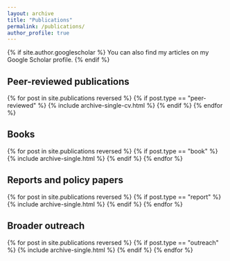 ```yaml
---
layout: archive
title: "Publications"
permalink: /publications/
author_profile: true
---
```


{% if site.author.googlescholar %}
You can also find my articles on my Google Scholar profile.
{% endif %}

## Peer-reviewed publications

{% for post in site.publications reversed %}
  {% if post.type == "peer-reviewed" %}
    {% include archive-single-cv.html %}
  {% endif %}
{% endfor %}



<!-- ## Working papers

{% for post in site.publications reversed %}
  {% if post.type == "working-paper" %}
    {% include archive-single.html %}
  {% endif %}
{% endfor %} -->

## Books

{% for post in site.publications reversed %}
  {% if post.type == "book" %}
    {% include archive-single.html %}
  {% endif %}
{% endfor %}

<!-- ## Book chapters

{% for post in site.publications reversed %}
  {% if post.type == "book-chapter" %}
    {% include archive-single.html %}
  {% endif %}
{% endfor %} -->

## Reports and policy papers

{% for post in site.publications reversed %}
  {% if post.type == "report" %}
    {% include archive-single.html %}
  {% endif %}
{% endfor %}

## Broader outreach

{% for post in site.publications reversed %}
  {% if post.type == "outreach" %}
    {% include archive-single.html %}
  {% endif %}
{% endfor %}

